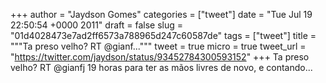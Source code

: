 
+++
author = "Jaydson Gomes"
categories = ["tweet"]
date = "Tue Jul 19 22:50:54 +0000 2011"
draft = false
slug = "01d4028473e7ad2ff6573a788965d247c60587de"
tags = ["tweet"]
title = """Ta preso velho? RT @gianf..."""
tweet = true
micro = true
tweet_url = "https://twitter.com/jaydson/status/93452784300593152"
+++
Ta preso velho? RT @gianfj 19 horas para ter as mãos livres de novo, e contando...
